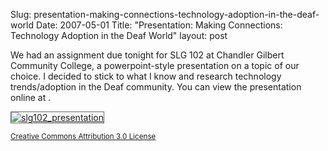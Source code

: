 Slug: presentation-making-connections-technology-adoption-in-the-deaf-world
Date: 2007-05-01
Title: "Presentation: Making Connections: Technology Adoption in the Deaf World"
layout: post

We had an assignment due tonight for SLG 102 at Chandler Gilbert Community College, a powerpoint-style presentation on a topic of our choice. I decided to stick to what I know and research technology trends/adoption in the Deaf community. You can view the presentation online at .

<a href="http://redmonk.net/files/2007/04/SLG102_presentation/"><img alt="slg102_presentation" class="at-xid-6a010534988cd3970b0120a5b36b22970c" src="http://steveivy.typepad.com/.a/6a010534988cd3970b0120a5b36b22970c-pi" style="border:1px solid #666;" /></a>

<small><a href="http://creativecommons.org/licenses/by/3.0/" rel="license">Creative Commons Attribution 3.0 License</a></small>
